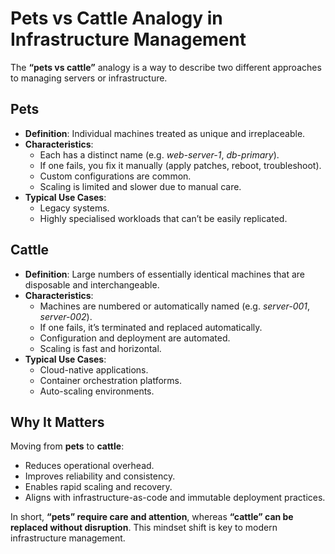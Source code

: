 # Pets vs Cattle Analogy in Infrastructure Management

The **“pets vs cattle”** analogy is a way to describe two different approaches to managing servers or infrastructure.

## Pets

- **Definition**: Individual machines treated as unique and irreplaceable.
- **Characteristics**:
  - Each has a distinct name (e.g. _web-server-1_, _db-primary_).
  - If one fails, you fix it manually (apply patches, reboot, troubleshoot).
  - Custom configurations are common.
  - Scaling is limited and slower due to manual care.
- **Typical Use Cases**:
  - Legacy systems.
  - Highly specialised workloads that can’t be easily replicated.

## Cattle

- **Definition**: Large numbers of essentially identical machines that are disposable and interchangeable.
- **Characteristics**:
  - Machines are numbered or automatically named (e.g. _server-001_, _server-002_).
  - If one fails, it’s terminated and replaced automatically.
  - Configuration and deployment are automated.
  - Scaling is fast and horizontal.
- **Typical Use Cases**:
  - Cloud-native applications.
  - Container orchestration platforms.
  - Auto-scaling environments.

## Why It Matters

Moving from **pets** to **cattle**:

- Reduces operational overhead.
- Improves reliability and consistency.
- Enables rapid scaling and recovery.
- Aligns with infrastructure-as-code and immutable deployment practices.

In short, **“pets” require care and attention**, whereas **“cattle” can be replaced without disruption**. This mindset shift is key to modern infrastructure management.
